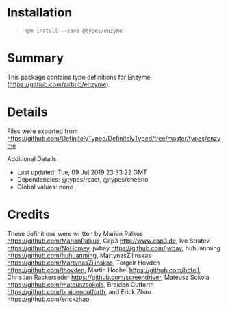 # Installation
> `npm install --save @types/enzyme`

# Summary
This package contains type definitions for Enzyme (https://github.com/airbnb/enzyme).

# Details
Files were exported from https://github.com/DefinitelyTyped/DefinitelyTyped/tree/master/types/enzyme

Additional Details
 * Last updated: Tue, 09 Jul 2019 23:33:22 GMT
 * Dependencies: @types/react, @types/cheerio
 * Global values: none

# Credits
These definitions were written by Marian Palkus <https://github.com/MarianPalkus>, Cap3 <http://www.cap3.de>, Ivo Stratev <https://github.com/NoHomey>, jwbay <https://github.com/jwbay>, huhuanming <https://github.com/huhuanming>, MartynasZilinskas <https://github.com/MartynasZilinskas>, Torgeir Hovden <https://github.com/thovden>, Martin Hochel <https://github.com/hotell>, Christian Rackerseder <https://github.com/screendriver>, Mateusz Sokoła <https://github.com/mateuszsokola>, Braiden Cutforth <https://github.com/braidencutforth>, and Erick Zhao <https://github.com/erickzhao>.
